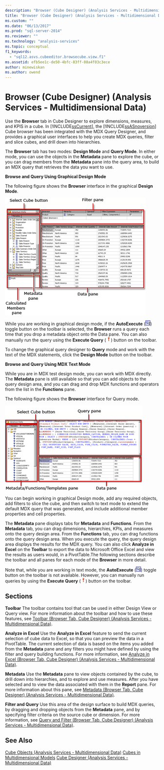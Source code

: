 ```yaml
---
description: "Browser (Cube Designer) (Analysis Services - Multidimensional Data)"
title: "Browser (Cube Designer) (Analysis Services - Multidimensional Data) | Microsoft Docs"
ms.custom: ""
ms.date: "06/13/2017"
ms.prod: "sql-server-2014"
ms.reviewer: ""
ms.technology: "analysis-services"
ms.topic: conceptual
f1_keywords: 
  - "sql12.asvs.cubeeditor.browsecube.view.f1"
ms.assetid: efb5ee1c-de50-4bfc-83ff-08a4f03c3ece
author: minewiskan
ms.author: owend
---
```

# Browser (Cube Designer) (Analysis Services - Multidimensional Data)
  Use the **Browser** tab in Cube Designer to explore dimensions, measures, and KPIS in a cube. In [!INCLUDE[ssCurrent](../includes/sscurrent-md.md)], the [!INCLUDE[ssASnoversion](../includes/ssasnoversion-md.md)] Cube browser has been integrated with the MDX Query Designer, and provides a graphical user interfaces to help you create MDX queries, filter and slice cubes, and drill down into hierarchies.

 The **Browser** tab has two modes: **Design Mode** and **Query Mode**. In either mode, you can use the objects in the **Metadata** pane to explore the cube, or you can drag members from the **Metadata** pane into the query area, to build an MDX query that retrieves the data you want to use.

 **Browse and Query Using Graphical Design Mode**

 The following figure shows the **Browser** interface in the graphical **Design Mode**.

 ![Analysis Services MDX query designer, design view](media/rsqd-dsawas-mdx-designmode.gif "Analysis Services MDX query designer, design view")

 While you are working in graphical design mode, if the **AutoExecute** (![AutoExecute the query](media/rsqdicon-autoexecute.gif "AutoExecute the query")) toggle button on the toolbar is selected, the **Browser** runs a query each time that you drop a metadata object onto the Data pane. You can also manually run the query using the **Execute Query** (![Run the query](media/rsqdicon-run.gif "Run the query")) button on the toolbar.

 To change the graphical query designer to **Query** mode and work with the text of the MDX statements, click the **Design Mode** button on the toolbar.

 **Browse and Query Using MDX Text Mode**

 While you are in MDX test design mode, you can work with MDX directly. The **Metadata** pane is still available so that you can add objects to the query design area, and you can drag and drop MDX functions and operators from the list in the **Functions** pane.

 The following figure shows the **Browser** interface for Query mode.

 ![Analysis Services MDX query designer, query view](media/rsqd-dsawas-mdx-querymode.gif "Analysis Services MDX query designer, query view")

 You can begin working in graphical Design mode, add any required objects, add filters to slice the cube, and then switch to text mode to extend the default MDX query that was generated, and include additional member properties and cell properties.

 The **Metadata** pane displays tabs for **Metadata** and **Functions**. From the **Metadata** tab, you can drag dimensions, hierarchies, KPIs, and measures onto the query design area. From the **Functions** tab, you can drag functions onto the query design area. When you execute the query, the query design area displays the results for the MDX query. You can also click **Analyze in Excel** on the **Toolbar** to export the data to Microsoft Office Excel and view the results as users would, in a PivotTable.The following sections describe the toolbar and all panes for each mode of the **Browser** in more detail.

 Note that, while you are working in text mode, the **AutoExecute** (![AutoExecute the query](media/rsqdicon-autoexecute.gif "AutoExecute the query")) toggle button on the toolbar is not available. However, you can manually run queries by using the **Execute Query** (![Run the query](media/rsqdicon-run.gif "Run the query")) button on the toolbar.

## Sections
 **Toolbar**
 The toolbar contains tool that can be used in either Design View or Query view. For more information about the toolbar and how to use these features, see [Toolbar &#40;Browser Tab, Cube Designer&#41; &#40;Analysis Services - Multidimensional Data&#41;](toolbar-browser-tab-cube-designer-analysis-services-multidimensional-data.md).

 **Analyze in Excel**
 Use the **Analyze in Excel** feature to send the current selection of cube data to Excel, so that you can preview the data in a PivotTable. The current selection of data is based on the items you added from the **Metadata** pane and any filters you might have defined by using the filter and query building functions. For more information, see [Analyze in Excel &#40;Browser Tab, Cube Designer&#41; &#40;Analysis Services - Multidimensional Data&#41;](analyze-in-excel-browser-cube-designer-analysis-services-multidimensional-data.md).

 **Metadata**
 Use the **Metadata** pane to view objects contained by the cube, to drill down into hierarchies, and to explore and use measures. After you have selected and to view the data associated with them in the **Report** pane. For more information about this pane, see [Metadata &#40;Browser Tab, Cube Designer&#41; &#40;Analysis Services - Multidimensional Data&#41;](metadata-browser-tab-cube-designer-analysis-services-multidimensional-data.md).

 **Filter and Query**
 Use this area of the design surface to build MDX queries, by dragging and dropping objects from the **Metadata** pane, and by specifying filter criteria on the source cube or dimension. For more information, see [Query and Filter &#40;Browser Tab, Cube Designer&#41; &#40;Analysis Services - Multidimensional Data&#41;](query-filter-browser-cube-designer-analysis-services-multidimensional-data.md).

## See Also
 [Cube Objects &#40;Analysis Services - Multidimensional Data&#41;](multidimensional-models-olap-logical-cube-objects/cube-objects-analysis-services-multidimensional-data.md) 
 [Cubes in Multidimensional Models](multidimensional-models/cubes-in-multidimensional-models.md) 
 [Cube Designer &#40;Analysis Services - Multidimensional Data&#41;](cube-designer-analysis-services-multidimensional-data.md)


